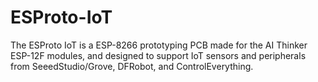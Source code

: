 # ESProto-IoT
The ESProto IoT is a ESP-8266 prototyping PCB made for the AI Thinker ESP-12F modules, and designed to support IoT sensors and peripherals from SeeedStudio/Grove, DFRobot, and ControlEverything.
